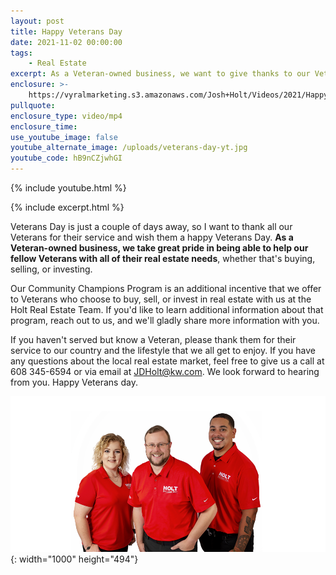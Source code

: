 ```yaml
---
layout: post
title: Happy Veterans Day
date: 2021-11-02 00:00:00
tags:
    - Real Estate
excerpt: As a Veteran-owned business, we want to give thanks to our Veterans.
enclosure: >-
    https://vyralmarketing.s3.amazonaws.com/Josh+Holt/Videos/2021/Happy+Veterans+Day.mp4
pullquote:
enclosure_type: video/mp4
enclosure_time:
use_youtube_image: false
youtube_alternate_image: /uploads/veterans-day-yt.jpg
youtube_code: hB9nCZjwhGI
---
```

{% include youtube.html %}

{% include excerpt.html %}

Veterans Day is just a couple of days away, so I want to thank all our Veterans for their service and wish them a happy Veterans Day. **As a Veteran-owned business, we take great pride in being able to help our fellow Veterans with all of their real estate needs**, whether that's buying, selling, or investing.

Our Community Champions Program is an additional incentive that we offer to Veterans who choose to buy, sell, or invest in real estate with us at the Holt Real Estate Team. If you'd like to learn additional information about that program, reach out to us, and we'll gladly share more information with you.

If you haven't served but know a Veteran, please thank them for their service to our country and the lifestyle that we all get to enjoy. If you have any questions about the local real estate market, feel free to give us a call at 608 345-6594 or via email at [JDHolt@kw.com](mailto:JDHolt@kw.com). We look forward to hearing from you. Happy Veterans day.

![](/uploads/team-photo2.png){: width="1000" height="494"}
